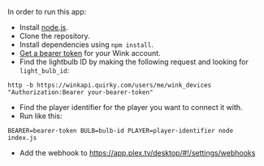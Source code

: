 In order to run this app:
 
- Install [node.js](https://nodejs.org/en/).
- Clone the repository.
- Install dependencies using `npm install`.
- [Get a bearer token](https://home-assistant.io/components/wink/) for your Wink account.
- Find the lightbulb ID by making the following request and looking for `light_bulb_id`:

```
http -b https://winkapi.quirky.com/users/me/wink_devices "Authorization:Bearer your-bearer-token"
```

- Find the player identifier for the player you want to connect it with.
- Run like this:
 
 ```
 BEARER=bearer-token BULB=bulb-id PLAYER=player-identifier node index.js
 ```
 
- Add the webhook to https://app.plex.tv/desktop/#!/settings/webhooks
